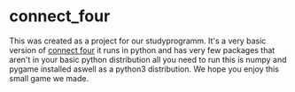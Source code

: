# connect_four
This was created as a project for our studyprogramm.
It's a very basic version of [connect four](https://en.wikipedia.org/wiki/Connect_Four "Connect Four Wikipedia") it runs in python and has very few packages that aren't in your basic python distribution
all you need to run this is numpy and pygame installed aswell as a python3 distribution.
We hope you enjoy this small game we made.
